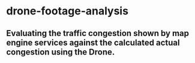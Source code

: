 # drone-footage-analysis

## Evaluating the traffic congestion shown by map engine services against the calculated actual congestion using the Drone.
